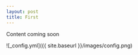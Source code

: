 ```yaml
---
layout: post
title: First
---
```

Content coming soon

![_config.yml]({{ site.baseurl }}/images/config.png)
